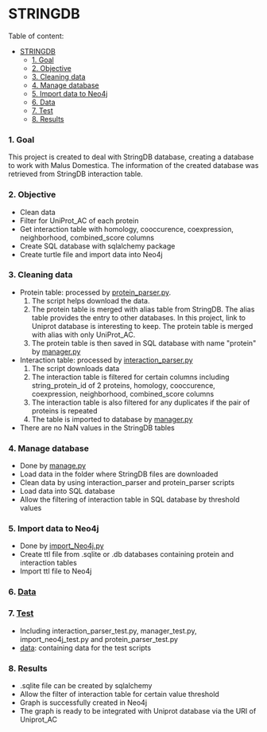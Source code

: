 # STRINGDB

Table of content:
- [STRINGDB](#stringdb)
    - [1. Goal](#1-goal)
    - [2. Objective](#2-objective)
    - [3. Cleaning data](#3-cleaning-data)
    - [4. Manage database](#4-manage-database)
    - [5. Import data to Neo4j](#5-import-data-to-neo4j)
    - [6. Data](#6-data)
    - [7. Test](#7-test)
    - [8. Results](#8-results)

### 1. Goal
This project is created to deal with StringDB database, creating a database to work with Malus Domestica. The information of the created database was retrieved from StringDB interaction table. 

### 2. Objective
- Clean data
- Filter for UniProt_AC of each protein
- Get interaction table with homology, cooccurence, coexpression, neighborhood, combined_score columns
- Create SQL database with sqlalchemy package
- Create turtle file and import data into Neo4j
### 3. Cleaning data
- Protein table: processed by [protein_parser.py](src/stringdb/protein_parser.py). 
    1. The script helps download the data.
    2.  The protein table is merged with alias table from StringDB. The alias table provides the entry to other databases. In this project, link to Uniprot database is interesting to keep. The protein table is merged with alias with only UniProt_AC. 
    3.  The protein table is then saved in SQL database with name "protein" by [manager.py](src/stringdb/manager.py)
- Interaction table: processed by [interaction_parser.py](src/stringdb/interaction_parser.py)
    1. The script downloads data
    2. The interaction table is filtered for certain columns including string_protein_id of 2 proteins, homology, cooccurence, coexpression, neighborhood, combined_score columns
    3. The interaction table is also filtered for any duplicates if the pair of proteins is repeated
    4. The table is imported to database by [manager.py](src/stringdb/manager.py)
- There are no NaN values in the StringDB tables

### 4. Manage database
- Done by [manage.py](src/stringdb/manager.py)
- Load data in the folder where StringDB files are downloaded
- Clean data by using interaction_parser and protein_parser scripts
- Load data into SQL database
- Allow the filtering of interaction table in SQL database by threshold values

### 5. Import data to Neo4j
- Done by [import_Neo4j.py](src/stringdb/import_Neo4j.py)
- Create ttl file from .sqlite or .db databases containing protein and interaction tables
- Import ttl file to Neo4j

### 6. [Data](data)

### 7. [Test](tests)
- Including interaction_parser_test.py, manager_test.py, import_neo4j_test.py and protein_parser_test.py
- [data](tests/data/): containing data for the test scripts

### 8. Results
- .sqlite file can be created by sqlalchemy
- Allow the filter of interaction table for certain value threshold
- Graph is successfully created in Neo4j
- The graph is ready to be integrated with Uniprot database via the URI of Uniprot_AC  


